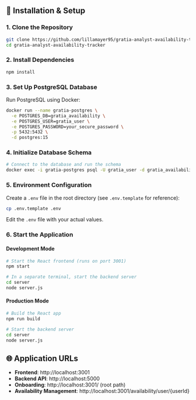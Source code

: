 ## 🔧 Installation & Setup

### 1. Clone the Repository

```bash
git clone https://github.com/lillamayer95/gratia-analyst-availability-tracker.git
cd gratia-analyst-availability-tracker
```

### 2. Install Dependencies

```bash
npm install
```

### 3. Set Up PostgreSQL Database

Run PostgreSQL using Docker:

```bash
docker run --name gratia-postgres \
  -e POSTGRES_DB=gratia_availability \
  -e POSTGRES_USER=gratia_user \
  -e POSTGRES_PASSWORD=your_secure_password \
  -p 5432:5432 \
  -d postgres:15
```

### 4. Initialize Database Schema

```bash
# Connect to the database and run the schema
docker exec -i gratia-postgres psql -U gratia_user -d gratia_availability < server/schema.sql
```

### 5. Environment Configuration

Create a `.env` file in the root directory (see `.env.template` for reference):

```bash
cp .env.template .env
```

Edit the `.env` file with your actual values.

### 6. Start the Application

#### Development Mode

```bash
# Start the React frontend (runs on port 3001)
npm start

# In a separate terminal, start the backend server
cd server
node server.js
```

#### Production Mode

```bash
# Build the React app
npm run build

# Start the backend server
cd server
node server.js
```

## 🌐 Application URLs

- **Frontend**: http://localhost:3001
- **Backend API**: http://localhost:5000
- **Onboarding**: http://localhost:3001/ (root path)
- **Availability Management**: http://localhost:3001/availability/user/{userId}

```

```
